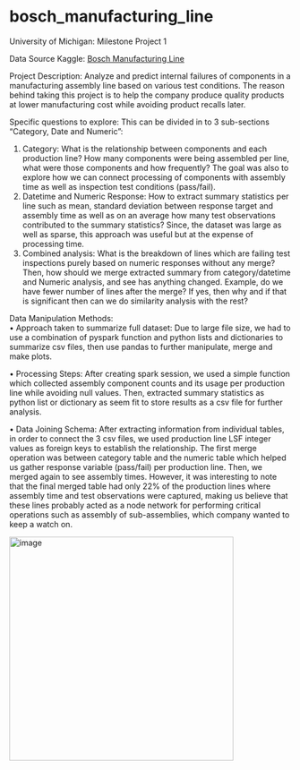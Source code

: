 # bosch_manufacturing_line
University of Michigan: Milestone Project 1

Data Source Kaggle: [Bosch Manufacturing Line](https://www.kaggle.com/c/bosch-production-line-performance/data)

Project Description:
Analyze and predict internal failures of components in a manufacturing assembly line based on various test conditions.
The reason behind taking this project is to help the company produce quality products at lower manufacturing cost while avoiding product recalls later.

Specific questions to explore: This can be divided in to 3 sub-sections “Category, Date and Numeric”:
1.	Category:  What is the relationship between components and each production line? How many components were being assembled per line, what were those components and how frequently? The goal was also to explore how we can connect processing of components with assembly time as well as inspection test conditions (pass/fail).
2.	Datetime and Numeric Response: How to extract summary statistics per line such as mean, standard deviation between response target and assembly time as well as on an average how many test observations contributed to the summary statistics? Since, the dataset was large as well as sparse, this approach was useful but at the expense of processing time. 
3.	Combined analysis: What is the breakdown of lines which are failing test inspections purely based on numeric responses without any merge? Then, how should we merge extracted summary from category/datetime and Numeric analysis, and see has anything changed. Example, do we have fewer number of lines after the merge? If yes, then why and if that is significant then can we do similarity analysis with the rest? 

Data Manipulation Methods:  
•	Approach taken to summarize full dataset: Due to large file size, we had to use a combination of pyspark function and python lists and dictionaries to summarize csv files, then use pandas to further manipulate, merge and make plots. 

•	Processing Steps: After creating spark session, we used a simple function which collected assembly component counts and its usage per production line while avoiding null values. Then, extracted summary statistics as python list or dictionary as seem fit to store results as a csv file for further analysis. 

•	Data Joining Schema: After extracting information from individual tables, in order to connect the 3 csv files, we used production line LSF integer values as foreign keys to establish the relationship. The first merge operation was between category table and the numeric table which helped us gather response variable (pass/fail) per production line. Then, we merged again to see assembly times. However, it was interesting to note that the final merged table had only 22% of the production lines where assembly time and test observations were captured, making us believe that these lines probably acted as a node network for performing critical operations such as assembly of sub-assemblies, which company wanted to keep a watch on.

<img width="400" alt="image" src="https://user-images.githubusercontent.com/39008846/133240009-9599dee3-9456-445b-8e8a-6cb62c9a95d4.png">
